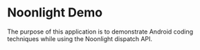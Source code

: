 # Noonlight Demo

The purpose of this application is to demonstrate Android coding techniques while using the Noonlight 
dispatch API.
